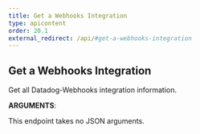 ```yaml
---
title: Get a Webhooks Integration
type: apicontent
order: 20.1
external_redirect: /api/#get-a-webhooks-integration
---
```


## Get a Webhooks Integration

Get all Datadog-Webhooks integration information.

**ARGUMENTS**:

This endpoint takes no JSON arguments.
